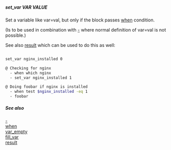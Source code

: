 ##### set_var VAR VALUE

Set a variable like var=val, but only if the block passes [when](when.md) condition.

(Is to be used in combination with [-](-.md) where normal definition of var=val is not possible.)

See also [result](result.md) which can be used to do this as well:

```bash

set_var nginx_installed 0

@ Checking for nginx
  - when which nginx
  - set_var nginx_installed 1

@ Doing foobar if nginx is installed
  - when test $nginx_installed -eq 1
  - foobar
```

##### See also

[-](-.md)  
[when](when.md)  
[var_empty](var_empty.md)  
[fill_var](fill_var.md)  
[result](result.md)  

